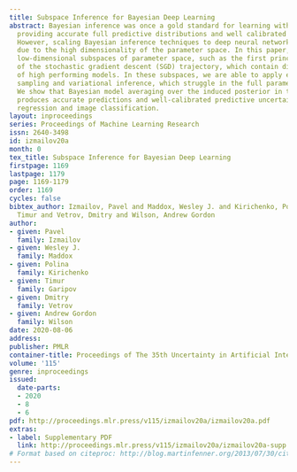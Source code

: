 ```yaml
---
title: Subspace Inference for Bayesian Deep Learning
abstract: Bayesian inference was once a gold standard for learning with neural networks,
  providing accurate full predictive distributions and well calibrated uncertainty.
  However, scaling Bayesian inference techniques to deep neural networks is challenging
  due to the high dimensionality of the parameter space. In this paper, we construct
  low-dimensional subspaces of parameter space, such as the first principal components
  of the stochastic gradient descent (SGD) trajectory, which contain diverse sets
  of high performing models. In these subspaces, we are able to apply elliptical slice
  sampling and variational inference, which struggle in the full parameter space.
  We show that Bayesian model averaging over the induced posterior in these subspaces
  produces accurate predictions and well-calibrated predictive uncertainty for both
  regression and image classification.
layout: inproceedings
series: Proceedings of Machine Learning Research
issn: 2640-3498
id: izmailov20a
month: 0
tex_title: Subspace Inference for Bayesian Deep Learning
firstpage: 1169
lastpage: 1179
page: 1169-1179
order: 1169
cycles: false
bibtex_author: Izmailov, Pavel and Maddox, Wesley J. and Kirichenko, Polina and Garipov,
  Timur and Vetrov, Dmitry and Wilson, Andrew Gordon
author:
- given: Pavel
  family: Izmailov
- given: Wesley J.
  family: Maddox
- given: Polina
  family: Kirichenko
- given: Timur
  family: Garipov
- given: Dmitry
  family: Vetrov
- given: Andrew Gordon
  family: Wilson
date: 2020-08-06
address: 
publisher: PMLR
container-title: Proceedings of The 35th Uncertainty in Artificial Intelligence Conference
volume: '115'
genre: inproceedings
issued:
  date-parts:
  - 2020
  - 8
  - 6
pdf: http://proceedings.mlr.press/v115/izmailov20a/izmailov20a.pdf
extras:
- label: Supplementary PDF
  link: http://proceedings.mlr.press/v115/izmailov20a/izmailov20a-supp.pdf
# Format based on citeproc: http://blog.martinfenner.org/2013/07/30/citeproc-yaml-for-bibliographies/
---
```

